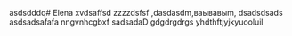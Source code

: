 asdsdddq# Elena
xvdsaffsd
zzzzdsfsf
,dasdasdm,ваывавыm,
dsadsdsads
asdsadsafafa
nngvnhcgbxf
sadsadaD
gdgdrgdrgs
yhdthftjyjkyuooluil
